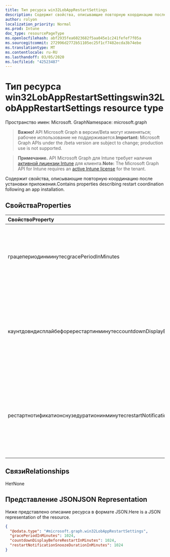 ```yaml
---
title: Тип ресурса win32LobAppRestartSettings
description: Содержит свойства, описывающие повторную координацию после установки приложения.
author: rolyon
localization_priority: Normal
ms.prod: Intune
doc_type: resourcePageType
ms.openlocfilehash: abf2935fea6023682f5aa045e1c241fefef7f05a
ms.sourcegitcommit: 272996d2772b51105ec25f1cf7482ecda3b74ebe
ms.translationtype: MT
ms.contentlocale: ru-RU
ms.lasthandoff: 03/05/2020
ms.locfileid: "42523487"
---
```

# <a name="win32lobapprestartsettings-resource-type"></a><span data-ttu-id="e5883-103">Тип ресурса win32LobAppRestartSettings</span><span class="sxs-lookup"><span data-stu-id="e5883-103">win32LobAppRestartSettings resource type</span></span>

<span data-ttu-id="e5883-104">Пространство имен: Microsoft. Graph</span><span class="sxs-lookup"><span data-stu-id="e5883-104">Namespace: microsoft.graph</span></span>

> <span data-ttu-id="e5883-105">**Важно!** API Microsoft Graph в версии/Beta могут изменяться; рабочее использование не поддерживается.</span><span class="sxs-lookup"><span data-stu-id="e5883-105">**Important:** Microsoft Graph APIs under the /beta version are subject to change; production use is not supported.</span></span>

> <span data-ttu-id="e5883-106">**Примечание.** API Microsoft Graph для Intune требует наличия [активной лицензии Intune](https://go.microsoft.com/fwlink/?linkid=839381) для клиента.</span><span class="sxs-lookup"><span data-stu-id="e5883-106">**Note:** The Microsoft Graph API for Intune requires an [active Intune license](https://go.microsoft.com/fwlink/?linkid=839381) for the tenant.</span></span>

<span data-ttu-id="e5883-107">Содержит свойства, описывающие повторную координацию после установки приложения.</span><span class="sxs-lookup"><span data-stu-id="e5883-107">Contains properties describing restart coordination following an app installation.</span></span>

## <a name="properties"></a><span data-ttu-id="e5883-108">Свойства</span><span class="sxs-lookup"><span data-stu-id="e5883-108">Properties</span></span>
|<span data-ttu-id="e5883-109">Свойство</span><span class="sxs-lookup"><span data-stu-id="e5883-109">Property</span></span>|<span data-ttu-id="e5883-110">Тип</span><span class="sxs-lookup"><span data-stu-id="e5883-110">Type</span></span>|<span data-ttu-id="e5883-111">Описание</span><span class="sxs-lookup"><span data-stu-id="e5883-111">Description</span></span>|
|:---|:---|:---|
|<span data-ttu-id="e5883-112">грацепериодинминутес</span><span class="sxs-lookup"><span data-stu-id="e5883-112">gracePeriodInMinutes</span></span>|<span data-ttu-id="e5883-113">Int32</span><span class="sxs-lookup"><span data-stu-id="e5883-113">Int32</span></span>|<span data-ttu-id="e5883-114">Время ожидания перед перезапуском устройства после установки приложения (в минутах).</span><span class="sxs-lookup"><span data-stu-id="e5883-114">The number of minutes to wait before restarting the device after an app installation.</span></span>|
|<span data-ttu-id="e5883-115">каунтдовндисплайбефоререстартинминутес</span><span class="sxs-lookup"><span data-stu-id="e5883-115">countdownDisplayBeforeRestartInMinutes</span></span>|<span data-ttu-id="e5883-116">Int32</span><span class="sxs-lookup"><span data-stu-id="e5883-116">Int32</span></span>|<span data-ttu-id="e5883-117">Время (в минутах) до того, как время перезапуска отображает диалоговое окно обратного отсчета для ожидающих перезапусков.</span><span class="sxs-lookup"><span data-stu-id="e5883-117">The number of minutes before the restart time to display the countdown dialog for pending restarts.</span></span>|
|<span data-ttu-id="e5883-118">рестартнотификатионснузедуратионинминутес</span><span class="sxs-lookup"><span data-stu-id="e5883-118">restartNotificationSnoozeDurationInMinutes</span></span>|<span data-ttu-id="e5883-119">Int32</span><span class="sxs-lookup"><span data-stu-id="e5883-119">Int32</span></span>|<span data-ttu-id="e5883-120">Количество минут, в течение которых будет отложиться диалоговое окно уведомления о перезапуске при нажатии кнопки "проложить".</span><span class="sxs-lookup"><span data-stu-id="e5883-120">The number of minutes to snooze the restart notification dialog when the snooze button is selected.</span></span>|

## <a name="relationships"></a><span data-ttu-id="e5883-121">Связи</span><span class="sxs-lookup"><span data-stu-id="e5883-121">Relationships</span></span>
<span data-ttu-id="e5883-122">Нет</span><span class="sxs-lookup"><span data-stu-id="e5883-122">None</span></span>

## <a name="json-representation"></a><span data-ttu-id="e5883-123">Представление JSON</span><span class="sxs-lookup"><span data-stu-id="e5883-123">JSON Representation</span></span>
<span data-ttu-id="e5883-124">Ниже представлено описание ресурса в формате JSON.</span><span class="sxs-lookup"><span data-stu-id="e5883-124">Here is a JSON representation of the resource.</span></span>
<!-- {
  "blockType": "resource",
  "@odata.type": "microsoft.graph.win32LobAppRestartSettings"
}
-->
``` json
{
  "@odata.type": "#microsoft.graph.win32LobAppRestartSettings",
  "gracePeriodInMinutes": 1024,
  "countdownDisplayBeforeRestartInMinutes": 1024,
  "restartNotificationSnoozeDurationInMinutes": 1024
}
```



